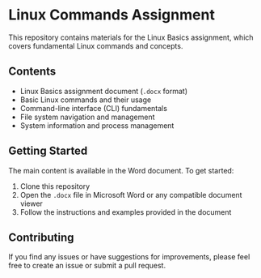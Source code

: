# Linux Commands Assignment

This repository contains materials for the Linux Basics assignment, which covers fundamental Linux commands and concepts.

## Contents

- Linux Basics assignment document (`.docx` format)
- Basic Linux commands and their usage
- Command-line interface (CLI) fundamentals
- File system navigation and management
- System information and process management

## Getting Started

The main content is available in the Word document. To get started:

1. Clone this repository
2. Open the `.docx` file in Microsoft Word or any compatible document viewer
3. Follow the instructions and examples provided in the document

## Contributing

If you find any issues or have suggestions for improvements, please feel free to create an issue or submit a pull request. 